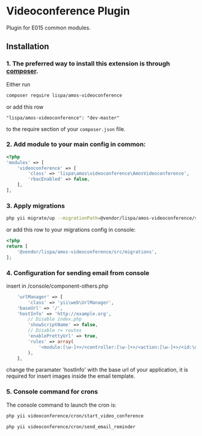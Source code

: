 # Videoconference Plugin #

Plugin for E015 common modules.

## Installation

### 1. The preferred way to install this extension is through [composer](http://getcomposer.org/download/).

Either run

```bash
composer require lispa/amos-videoconference
```

or add this row

```
"lispa/amos-videoconference": "dev-master"
```

to the require section of your `composer.json` file.


### 2. Add module to your main config in common:
	
```php
<?php
'modules' => [
    'videoconference' => [
        'class' => 'lispa\amos\videoconference\AmosVideoconference',
        'rbacEnabled' => false,
    ],
],
```

### 3. Apply migrations

```bash
php yii migrate/up --migrationPath=@vendor/lispa/amos-videoconference/src/migrations
```

or add this row to your migrations config in console:

```php
<?php
return [
    '@vendor/lispa/amos-videoconference/src/migrations',
];
```

### 4. Configuration for sending email from console

insert in /console/component-others.php
```php
    'urlManager' => [
        'class' => 'yii\web\UrlManager',
    'baseUrl' => '/',
    'hostInfo' => 'http://example.org',
        // Disable index.php
        'showScriptName' => false,
        // Disable r= routes
        'enablePrettyUrl' => true,
        'rules' => array(
            '<module:[\w-]+>/<controller:[\w-]+>/<action:[\w-]+>/<id:\d+>] => <module>/<controller>/<action>',
        ),
    ],
```
change the paramater 'hostInfo' with the base url of your application, it is required for insert images inside the email template.

### 5. Console command for crons
The console command to launch the cron is:
```bash
php yii videoconference/cron/start_video_conference
```
```bash
php yii videoconference/cron/send_email_reminder
```


